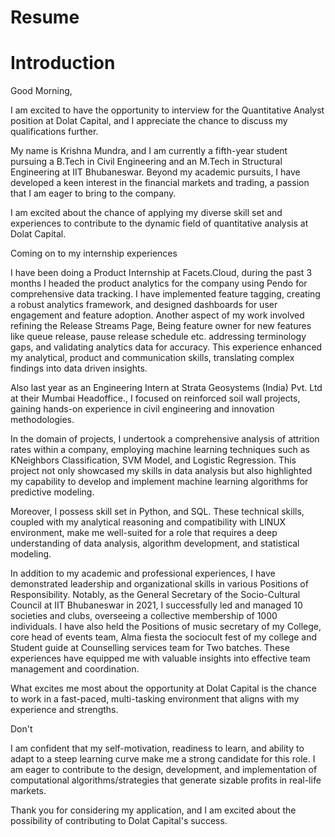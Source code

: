 # Resume
# Introduction

Good Morning,

I am excited to have the opportunity to interview for the Quantitative Analyst position at Dolat Capital, and I appreciate the chance to discuss my qualifications further.

My name is Krishna Mundra, and I am currently a fifth-year student pursuing a B.Tech in Civil Engineering and an M.Tech in Structural Engineering at IIT Bhubaneswar. Beyond my academic pursuits, I have developed a keen interest in the financial markets and trading, a passion that I am eager to bring to the company.

I am excited about the chance of applying my diverse skill set and experiences to contribute to the dynamic field of quantitative analysis at Dolat Capital.

Coming on to my internship experiences

I have been doing a Product Internship at Facets.Cloud, during the past 3 months I headed the product analytics for the company using Pendo for comprehensive data tracking. I have implemented feature tagging, creating a robust analytics framework, and designed dashboards for user engagement and feature adoption. Another aspect of my work involved refining the Release Streams Page, Being feature owner for new features like queue release, pause release schedule etc. addressing terminology gaps, and validating analytics data for accuracy. This experience enhanced my analytical, product and communication skills, translating complex findings into data driven insights.

Also last year as an Engineering Intern at Strata Geosystems (India) Pvt. Ltd at their Mumbai Headoffice., I focused on reinforced soil wall projects, gaining hands-on experience in civil engineering and innovation methodologies.

In the domain of projects, I undertook a comprehensive analysis of attrition rates within a company, employing machine learning techniques such as KNeighbors Classification, SVM Model, and Logistic Regression. This project not only showcased my skills in data analysis but also highlighted my capability to develop and implement machine learning algorithms for predictive modeling.

Moreover, I possess skill set in Python, and SQL. These technical skills, coupled with my analytical reasoning and compatibility with LINUX environment, make me well-suited for a role that requires a deep understanding of data analysis, algorithm development, and statistical modeling.

In addition to my academic and professional experiences, I have demonstrated leadership and organizational skills in various Positions of Responsibility. Notably, as the General Secretary of the Socio-Cultural Council at IIT Bhubaneswar in 2021, I successfully led and managed 10 societies and clubs, overseeing a collective membership of 1000 individuals. I have also held the Positions of music secretary of my College, core head of events team, Alma fiesta the sociocult fest of my college and Student guide at Counselling services team for Two batches. These experiences have equipped me with valuable insights into effective team management and coordination. 

What excites me most about the opportunity at Dolat Capital is the chance to work in a fast-paced, multi-tasking environment that aligns with my experience and strengths. 

Don't

I am confident that my self-motivation, readiness to learn, and ability to adapt to a steep learning curve make me a strong candidate for this role. I am eager to contribute to the design, development, and implementation of computational algorithms/strategies that generate sizable profits in real-life markets.

Thank you for considering my application, and I am excited about the possibility of contributing to Dolat Capital's success.
